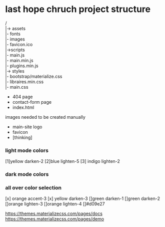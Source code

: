 # last hope chruch project structure 
/ <br>
|->  assets<br>
  |- fonts<br>
  |- images<br>
  |- favicon.ico<br>
|->scripts<br>
  |- main.js<br>
  |- main.min.js<br>
  |- plugins.min.js	<br>
|-> styles<br>
  |- bootstrap/materialize.css<br>
  |- libraires.min.css<br>
  |- main.css<br>
- 404 page
- contact-form page
- index.html
 
images needed to be created manually 
- main-site logo
- favicon
- [thinking]


### light mode colors 
[1]yellow darken-2
[2]blue lighten-5
[3] indigo lighten-2

### dark mode colors

### all over color selection 
[x] orange accent-3
[x] yellow darken-3
[]green darken-1
[]green darken-2
[]orange lighten-3
[]orange lighten-4
[]#d09e27

https://themes.materializecss.com/pages/docs
https://themes.materializecss.com/pages/demo

